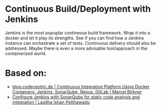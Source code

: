 # Continuous Build/Deployment with Jenkins

Jenkins is the most popuplar contineous build framework. Wrap it into a docker and let it play its strengths. See if you can find how a Jenkins instance can orchestrate a set of tests. Continuous delivery should also be addressed. Maybe there is even a more advisable tool/approach in the containerized world.

# Based on:
* [blog.codecentric.de | Continuous Integration Platform Using Docker Containers: Jenkins, SonarQube, Nexus, GitLab | Marcel Birkner](https://blog.codecentric.de/en/2015/10/continuous-integration-platform-using-docker-container-jenkins-sonarqube-nexus-gitlab/)
* [Configure Jenkins with SonarQube for static code analysis and integration | Lasitha Ishan Petthawadu](https://lasithapetthawadu.wordpress.com/2014/05/03/configure-jenkins-with-sonarqube-for-static-code-analysis-and-integration/)
